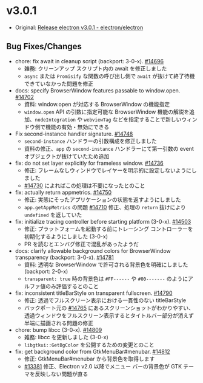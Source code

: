 # v3.0.1

* Original: [Release electron v3.0.1 - electron/electron](https://github.com/electron/electron/releases/tag/v3.0.1)

## Bug Fixes/Changes

* chore: fix await in cleanup script (backport: 3-0-x). [#14696](https://github.com/electron/electron/pull/14696)
  * 雑務: クリーンアップ スクリプト内の await を修正しました
  * `async` または `Promisify` な関数の呼び出し側で  `await` が抜けて終了待機できていなかった問題を修正
* docs: specify BrowserWindow features passable to window.open. [#14702](https://github.com/electron/electron/pull/14702)
  * 資料: window.open が対応する BrowserWindow の機能指定
  * `window.open` API の引数に指定可能な BrowserWindow 機能の解説を追加、`nodeIntegration` や `webviewTag` などを指定することで新しいウィンドウ側で機能の有効・無効にできる
* Fix second-instance handler signature. [#14748](https://github.com/electron/electron/pull/14748)
  * `second-instance` ハンドラーの引数構成を修正しました
  * 資料の修正、`app` の `second-instance` ハンドラーにて第一引数の event オブジェクトが抜けていたため追加
* fix: do not set layer explicitly for frameless window. [#14736](https://github.com/electron/electron/pull/14736)
  * 修正: フレームなしウィンドウでレイヤーを明示的に設定しないようにしました
  * [#14730](https://github.com/electron/electron/pull/14730) によればこの処理は不要になったとのこと
* fix: actually return appmetrics. [#14750](https://github.com/electron/electron/pull/14750)
  * 修正: 実態にそったアプリケーションの状態を返すようにしました
  * `app.getAppMetrics` の問題 [#14710](https://github.com/electron/electron/issues/14710) 修正、処理の `return` 抜けにより `undefined` を返していた
* fix: initialize tracing controller before starting platform (3-0-x). [#14503](https://github.com/electron/electron/pull/14503)
  * 修正: プラットフォームを起動する前にトレーシング コントローラーを初期化するようにしました (3-0-x)
  * PR を読むとエンバグ修正で混乱があったようだ 
* docs: clarify allowable background colors for BrowserWindow transparency (backport: 3-0-x). [#14781](https://github.com/electron/electron/pull/14781)
  * 資料: 透明な BrowserWindow で許可される背景色を明確にしました (backport: 2-0-x)
  * `transparent: true` 時の背景色は `#FF------` や `#00-------` のようにアルファ値のみ評価するとのこと
* fix: inconsistent titleBarStyle on transparent fullscreen. [#14790](https://github.com/electron/electron/pull/14790)
  * 修正: 透過でフルスクリーン表示における一貫性のない titleBarStyle
  * バックポート元の [#14765](https://github.com/electron/electron/pull/14765) にあるスクリーンショットがわかりやすい、透過ウィンドウをフルスクリーン表示するとタイトルバー部分が消えず半端に描画される問題の修正
* chore: bump libcc (3-0-x). [#14809](https://github.com/electron/electron/pull/14809)
  * 雑務: libcc を更新しました (3-0-x)
  * `libgtkui::GetBgColor` を公開するための変更とのこと
* fix: get background color from GtkMenuBar#menubar. [#14812](https://github.com/electron/electron/pull/14812)
  * 修正: GtkMenuBar#menubar から背景色を取得します
  * [#13381](https://github.com/electron/electron/issues/13381) 修正、Electron v2.0 以降でメニュー バーの背景色が GTK テーマを反映しない問題が直る
